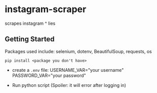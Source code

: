 # instagram-scraper

scrapes instagram
^ lies

## Getting Started

Packages used include: selenium, dotenv, BeautifulSoup, requests, os

```
pip install <package you don't have>
```

- create a `.env` file:
  USERNAME_VAR="your username"
  PASSWORD_VAR="your password"

- Run python script
  (Spoiler: it will error after logging in)
